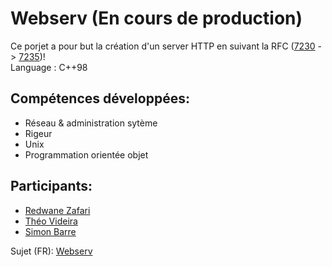 # Webserv (En cours de production)

Ce porjet a pour but la création d'un server HTTP en suivant la RFC ([7230](https://www.rfc-editor.org/info/rfc7230) -> [7235](https://www.rfc-editor.org/info/rfc7235))!  
Language : C++98

## Compétences développées:  
  * Réseau & administration sytème  
  * Rigeur  
  * Unix  
  * Programmation orientée objet  

## Participants: 
  * [Redwane Zafari](https://github.com/rzafari42)
  * [Théo Videira](https://github.com/tvideira)
  * [Simon Barre](https://github.com/MrSbarre)

Sujet (FR): [Webserv](https://cdn.intra.42.fr/pdf/pdf/34683/fr.subject.pdf)
